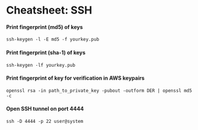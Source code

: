 # Cheatsheet: SSH
#### Print fingerprint (md5) of keys
```ssh-keygen -l -E md5 -f yourkey.pub```

#### Print fingerprint (sha-1) of keys
```ssh-keygen -lf yourkey.pub```

#### Print fingerprint of key for verification in AWS keypairs
```openssl rsa -in path_to_private_key -pubout -outform DER | openssl md5 -c```

#### Open SSH tunnel on port 4444
```ssh -D 4444 -p 22 user@system```

